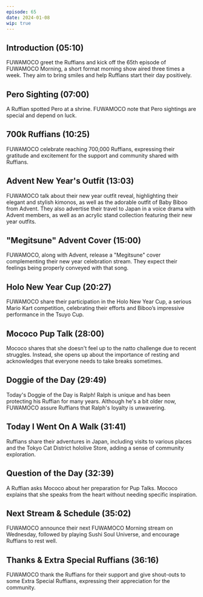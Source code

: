 ```yaml
---
episode: 65
date: 2024-01-08
wip: true
---
```


## Introduction (05:10)

FUWAMOCO greet the Ruffians and kick off the 65th episode of FUWAMOCO Morning, a short format morning show aired three times a week. They aim to bring smiles and help Ruffians start their day positively.

## Pero Sighting (07:00)

A Ruffian spotted Pero at a shrine. FUWAMOCO note that Pero sightings are special and depend on luck.

## 700k Ruffians (10:25)

FUWAMOCO celebrate reaching 700,000 Ruffians, expressing their gratitude and excitement for the support and community shared with Ruffians.

## Advent New Year's Outfit (13:03)

FUWAMOCO talk about their new year outfit reveal, highlighting their elegant and stylish kimonos, as well as the adorable outfit of Baby Biboo from Advent. They also advertise their travel to Japan in a voice drama with Advent members, as well as an acrylic stand collection featuring their new year outfits​​.

## "Megitsune" Advent Cover (15:00)

FUWAMOCO, along with Advent, release a "Megitsune" cover complementing their new year celebration stream. They expect their feelings being properly conveyed with that song.

## Holo New Year Cup (20:27)

FUWAMOCO share their participation in the Holo New Year Cup, a serious Mario Kart competition, celebrating their efforts and Biboo’s impressive performance in the Tsuyo Cup.

## Mococo Pup Talk (28:00)

Mococo shares that she doesn't feel up to the natto challenge due to recent struggles. Instead, she opens up about the importance of resting and acknowledges that everyone needs to take breaks sometimes​​.

## Doggie of the Day (29:49)

Today's Doggie of the Day is Ralph! Ralph is unique and has been protecting his Ruffian for many years. Although he's a bit older now, FUWAMOCO assure Ruffians that Ralph's loyalty is unwavering​​.

## Today I Went On A Walk (31:41)

Ruffians share their adventures in Japan, including visits to various places and the Tokyo Cat District hololive Store, adding a sense of community exploration.

## Question of the Day (32:39)

A Ruffian asks Mococo about her preparation for Pup Talks. Mococo explains that she speaks from the heart without needing specific inspiration.

## Next Stream & Schedule (35:02)

FUWAMOCO announce their next FUWAMOCO Morning stream on Wednesday, followed by playing Sushi Soul Universe, and encourage Ruffians to rest well.

## Thanks & Extra Special Ruffians (36:16)

FUWAMOCO thank the Ruffians for their support and give shout-outs to some Extra Special Ruffians, expressing their appreciation for the community.
